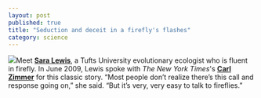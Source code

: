 ```yaml
---
layout: post
published: true
title: "Seduction and deceit in a firefly's flashes"
category: science
---
```


![](http://sethmnookin.com/wp-content/uploads/2013/08/Luciola_lusitanica.jpg)Meet <a href="http://ase.tufts.edu/biology/faculty/lewis/" target="_blank"><b>Sara Lewis</b></a>, a Tufts University evolutionary ecologist who is fluent in firefly. In June 2009, Lewis spoke with <i>The New York Times</i>'s <a href="http://carlzimmer.com" target="_blank"><b>Carl Zimmer</b></a> for this classic story. “Most people don’t realize there’s this call and response going on,” she said. “But it’s very, very easy to talk to fireflies.”
